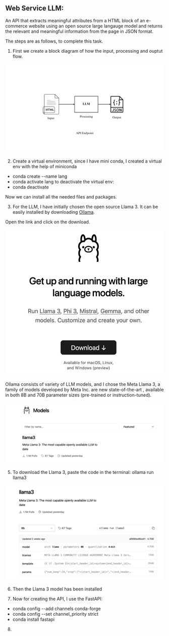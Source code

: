 ## Web Service LLM:

An API that extracts meaningful attributes from a HTML block of an e-commerce website using an open source large langauge model and returns the relevant and meaningful information from the page in JSON format.

The steps are as follows, to complete this task.

1. First we create a block diagram of how the input, processing and ouptut flow.

![LLM Block diagram](LLM.png)
 
2. Create a virtual environment, since I have mini conda, I created a virtual env with the help of miniconda
- conda create --name lang
- conda activate lang
to deactivate the virtual env:
-  conda deactivate 

Now we can install all the needed files and packages.

3. For the LLM, I have initially chosen the open source Llama 3. It can be easily installed by downloading <a href="https://ollama.com/">Ollama</a>.

Open the link and click on the download.

![LLM Block diagram](Ollamadownloadpage.png)

Ollama consists of variety of LLM models, and I chose the Meta Llama 3, a family of models developed by Meta Inc. are new state-of-the-art , available in both 8B and 70B parameter sizes (pre-trained or instruction-tuned).

![LLM Block diagram](Ollama.png)

 5. To download the Llama 3, paste the code in the terminal:
 ollama run llama3 
 
![LLM Block diagram](Llama3.png)

6. Then the Llama 3 model has been installed

7. Now for creating the API, I use the FastAPI:

- conda config --add channels conda-forge 
- conda config --set channel_priority strict
- conda install fastapi 

8. 